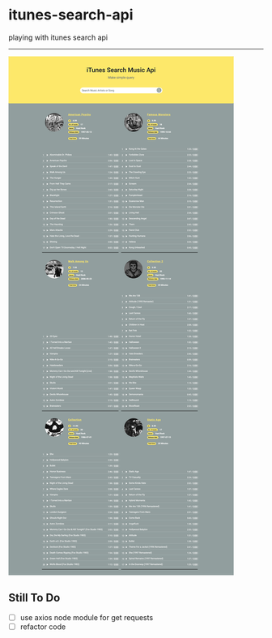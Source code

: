# itunes-search-api
playing with itunes search api

---
![screenshot of the app](https://github.com/mrfsrf/itunes-search-api/blob/master/itunes-search-api-new.png)

## Still To Do
- [ ] use axios node module for get requests
- [ ] refactor code
